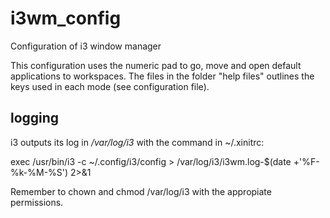 # i3wm_config

Configuration of i3 window manager

This configuration uses the numeric pad to go, move and open default applications to workspaces. The files in the folder "help files" outlines the keys used in each mode (see configuration file).

## logging

i3 outputs its log in _/var/log/i3_ with the command in ~/.xinitrc: 

exec /usr/bin/i3 -c ~/.config/i3/config > /var/log/i3/i3wm.log-$(date +'%F-%k-%M-%S') 2>&1

Remember to chown and chmod /var/log/i3 with the appropiate permissions. 
